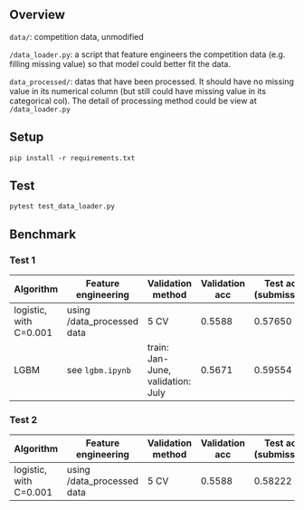 ## Overview

`data/`: competition data, unmodified

`/data_loader.py`: a script that feature engineers the competition data (e.g. filling missing value) so that model could better fit the data. 

`data_processed/`: datas that have been processed. It should have no missing value in its numerical column (but still could have missing value in its categorical col). The detail of processing method could be view at `/data_loader.py`


## Setup

```
pip install -r requirements.txt
```

## Test

```
pytest test_data_loader.py
```


## Benchmark

### Test 1

| Algorithm   | Feature engineering    | Validation method                      | Validation acc | Test acc (submission) |
|-------------|------------------------|----------------------------------------|----------------|------------------------|
| logistic, with C=0.001    | using /data_processed data  | 5 CV                                  | 0.5588         | 0.57650                |
| LGBM        | see `lgbm.ipynb`       | train: Jan-June, validation: July     | 0.5671         | 0.59554                |


### Test 2

| Algorithm   | Feature engineering    | Validation method                      | Validation acc | Test acc (submission) |
|-------------|------------------------|----------------------------------------|----------------|------------------------|
| logistic, with C=0.001    | using /data_processed data  | 5 CV                                  | 0.5588         | 0.58222                |
